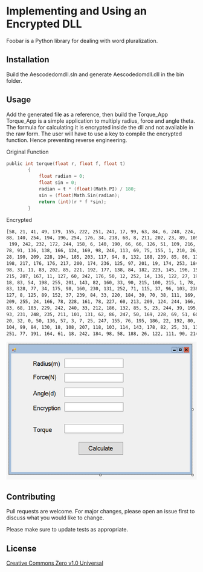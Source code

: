 # Implementing and Using an Encrypted DLL

Foobar is a Python library for dealing with word pluralization.

## Installation

Build the Aescodedomdll.sln and generate Aescodedomdll.dll in the bin folder.


## Usage

Add the generated file as a reference, then build the Torque_App
Torque_App is a simple application to multiply radius, force and angle theta.  
The formula for calculating it is encrypted inside the dll and not available in the raw form.
The user will have to use a key to compile the encrypted function. Hence preventing reverse engineering.

Original Function
```C
public int torque(float r, float f, float t)
        {
            float radian = 0;
            float sin = 0;
            radian = t * (float)(Math.PI) / 180;
            sin = (float)Math.Sin(radian);
            return (int)(r * f *sin);
        }
```
Encrypted 
```bash
[58, 21, 41, 49, 179, 155, 222, 251, 241, 17, 99, 63, 84, 6, 248, 224, 60, 62, 227, 143, 210, 253, 
88, 140, 254, 194, 196, 254, 176, 34, 218, 68, 8, 211, 202, 23, 89, 105, 14, 34, 208, 42, 147, 25,
 199, 242, 232, 172, 244, 158, 6, 140, 190, 66, 66, 126, 51, 109, 216, 95, 104, 115, 128, 222, 117, 
78, 91, 136, 138, 166, 124, 169, 98, 246, 113, 69, 75, 155, 1, 210, 26, 31, 214, 121, 90, 187, 128, 
28, 190, 209, 228, 194, 185, 203, 117, 94, 8, 132, 188, 239, 85, 86, 176, 163, 57, 185, 99, 111, 
198, 217, 176, 176, 217, 200, 174, 236, 125, 97, 201, 19, 174, 253, 184, 207, 35, 139, 184, 245, 
98, 31, 11, 83, 202, 85, 221, 192, 177, 138, 84, 182, 223, 145, 196, 152, 67, 90, 178, 236, 39, 231, 
215, 207, 167, 11, 127, 60, 242, 176, 50, 12, 252, 14, 136, 122, 27, 19, 128, 41, 16, 29, 209, 130, 
18, 83, 54, 198, 255, 201, 143, 82, 160, 33, 90, 215, 100, 215, 1, 78, 197, 196, 111, 126, 66, 21, 
83, 128, 77, 34, 175, 98, 160, 230, 131, 252, 71, 115, 37, 96, 103, 238, 0, 109, 207, 25, 119, 203, 
127, 8, 125, 89, 152, 37, 239, 84, 33, 220, 184, 30, 70, 38, 111, 169, 116, 250, 15, 224, 120, 39, 
209, 255, 24, 166, 78, 228, 161, 78, 227, 60, 213, 209, 124, 244, 166, 104, 224, 190, 206, 190, 56, 
83, 68, 103, 229, 242, 240, 33, 212, 186, 132, 85, 5, 23, 244, 39, 195, 34, 90, 247, 180, 126, 36, 
93, 231, 248, 235, 211, 101, 131, 62, 86, 247, 50, 169, 228, 69, 51, 60, 122, 245, 14, 79, 122, 17, 
20, 32, 0, 50, 136, 57, 3, 7, 25, 247, 155, 76, 195, 186, 22, 192, 80, 174, 238, 209, 76, 36, 128, 5, 
104, 99, 84, 130, 18, 108, 207, 118, 103, 114, 143, 178, 82, 25, 31, 113, 169, 236, 43, 242, 161, 
251, 77, 191, 164, 61, 18, 242, 184, 98, 58, 188, 26, 122, 111, 90, 214, 5, 105, 143, 89]

```


![Torque Window Application](https://raw.githubusercontent.com/JayantBenjamin/Encrypted_DLLs/master/Window_Application.PNG?raw=true)
## Contributing
Pull requests are welcome. For major changes, please open an issue first to discuss what you would like to change.

Please make sure to update tests as appropriate.

## License
[Creative Commons Zero v1.0 Universal](https://creativecommons.org/publicdomain/zero/1.0/legalcode)
